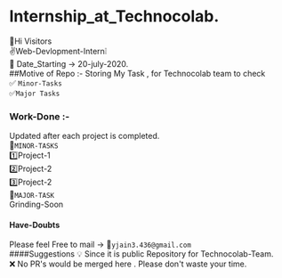 # Internship_at_Technocolab.
:wave:Hi Visitors<br/>
:v:Web-Devlopment-Intern:grey_exclamation:<br/>
:pray: Date_Starting -> 20-july-2020.<br/>
##Motive of Repo :-
Storing My Task , for Technocolab team to check<br/>
:white_check_mark: `Minor-Tasks` <br/>
:white_check_mark:`Major Tasks`<br/>
### Work-Done :-
Updated after each project is completed.<br/>
:large_orange_diamond:`MINOR-TASKS`<br/>
:one:Project-1<br/>
:two:Project-2<br/>
:three:Project-2<br/>
:large_orange_diamond:`MAJOR-TASK`<br/>
Grinding-Soon<br/>
#### Have-Doubts
Please feel Free to mail -> :email:`yjain3.436@gmail.com`<br/>
####Suggestions
:bulb: Since it is public Repository  for Technocolab-Team.<br/>
:x: No PR's would be merged here . Please don't waste your time.